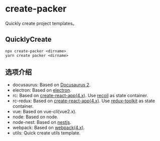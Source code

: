 # create-packer

Quickly create project templates。

## QuicklyCreate

```shell
npx create-packer <dirname>
yarn create packer <dirname>
```

## 选项介绍

-   docusaurus: Based on [Docusaurus 2](https://v2.docusaurus.io/).
-   electron: Based on [electron](https://electronjs.org).
-   rc: Based on [create-react-app(4.x)](https://create-react-app.dev/). Use [recoil](https://recoiljs.org/) as state container.
-   rc-redux: Based on [create-react-app(4.x)](https://create-react-app.dev/).  Use [redux-toolkit](https://redux-toolkit.js.org/) as state container.
-   vue: Based on vue-cli(vue2.x).
-   node: Based on node.
-   node-nest: Based on [nestjs](https://docs.nestjs.com/).
-   webpack: Based on [webpack(4.x)](https://webpack.js.org/).
-   utils: Quick create utils template.
